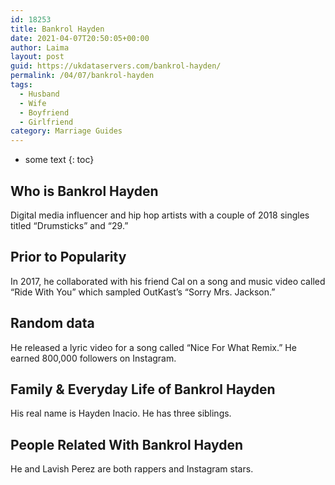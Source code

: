 ```yaml
---
id: 18253
title: Bankrol Hayden
date: 2021-04-07T20:50:05+00:00
author: Laima
layout: post
guid: https://ukdataservers.com/bankrol-hayden/
permalink: /04/07/bankrol-hayden
tags:
  - Husband
  - Wife
  - Boyfriend
  - Girlfriend
category: Marriage Guides
---
```


* some text
{: toc}


## Who is Bankrol Hayden
                  
                  
                  
Digital media influencer and hip hop artists with a couple of 2018 singles titled &#8220;Drumsticks&#8221; and &#8220;29.&#8221;
                  
              
            
              
            
                
                
                
## Prior to Popularity
                  
                  
                  
In 2017, he collaborated with his friend Cal on a song and music video called &#8220;Ride With You&#8221; which sampled OutKast&#8217;s &#8220;Sorry Mrs. Jackson.&#8221;
                  
              
            
              
            
                
                
                
## Random data
                  
                  
                  
He released a lyric video for a song called &#8220;Nice For What Remix.&#8221; He earned 800,000 followers on Instagram.
                  
              
            
              
            
                
                
                
## Family & Everyday Life of Bankrol Hayden
                  
                  
                  
His real name is Hayden Inacio. He has three siblings.
                  
              
            
              
            
                
                
                
## People Related With Bankrol Hayden
                  
                  
                  
He and Lavish Perez are both rappers and Instagram stars. 
                  
              
            
              
            
                
              
            
              
              
            
            
              
            
          
          
          
